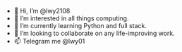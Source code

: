 - 👋 Hi, I’m @lwy2108
- 👀 I’m interested in all things computing.
- 🌱 I’m currently learning Python and full stack.
- 💞️ I’m looking to collaborate on any life-improving work.
- 📫 Telegram me @lwy01

<!---
lwy2108/lwy2108 is a ✨ special ✨ repository because its `README.md` (this file) appears on your GitHub profile.
You can click the Preview link to take a look at your changes.
--->
